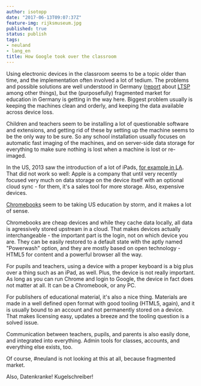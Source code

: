 ```yaml
---
author: isotopp
date: "2017-06-13T09:07:37Z"
feature-img: rijksmuseum.jpg
published: true
status: publish
tags:
- neuland
- lang_en
title: How Google took over the classroom
---
```

Using electronic devices in the classroom seems to be a topic older than
time, and the implementation often involved a lot of tedium. The problems
and possible solutions are well understood in Germany
([report](http://www.linux-magazin.de/Ausgaben/2004/09/Einer-fuer-alle)
about [LTSP](http://www.ltsp.org/) among other things), but the
(purposefully) fragmented market for education in Germany is getting in the
way here. Biggest problem usually is keeping the machines clean and orderly,
and keeping the data available across device loss.

Children and teachers seem to be installing a lot of questionable software
and extensions, and getting rid of these by setting up the machine seems to
be the only way to be sure. So any school installation usually focuses on
automatic fast imaging of the machines, and on server-side data storage for
everything to make sure nothing is lost when a machine is lost or re-imaged.


In the US, 2013 saw the introduction of a lot of iPads,
[for example in LA](https://www.wired.com/2015/05/los-angeles-edtech/).
That did not work so well: Apple is a company that until very recently
focused very much on data storage on the device itself with an optional
cloud sync - for them, it's a sales tool for more storage. Also, expensive
devices.

[Chromebooks](https://www.nytimes.com/2017/05/13/technology/google-education-chromebooks-schools.html)
seem to be taking US education by storm, and it makes a lot of sense.

Chromebooks are cheap devices and while they cache data locally, all data is
agressively stored upstream in a cloud. That makes devices actually
interchangeable - the important part is the login, not on which device you
are. They can be easily restored to a default state with the aptly named
"Powerwash" option, and they are mostly based on open technology - HTML5 for
content and a powerful browser all the way.

For pupils and teachers, using a device with a proper keyboard is a big plus
over a thing such as an iPad, as well. Plus, the device is not really
important. As long as you can run Chrome and login to Google, the device in
fact does not matter at all. It can be a Chromebook, or any PC.

For publishers of educational material, it's also a nice thing. Materials
are made in a well defined open format with good tooling (HTML5, again), and
it is usually bound to an account and not permanently stored on a device.
That makes licensing easy, updates a breeze and the tooling question is a
solved issue.

Communication between teachers, pupils, and parents is also easily done, and
integrated into everything. Admin tools for classes, accounts, and
everything else exists, too.

Of course, #neuland is not looking at this at all, because fragmented
market.

Also, Datenkranke! Kugelschreiber!
